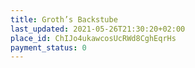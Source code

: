 ```yaml
---
title: Groth’s Backstube
last_updated: 2021-05-26T21:30:20+02:00
place_id: ChIJo4ukawcosUcRWd8CghEqrHs
payment_status: 0
---
```

